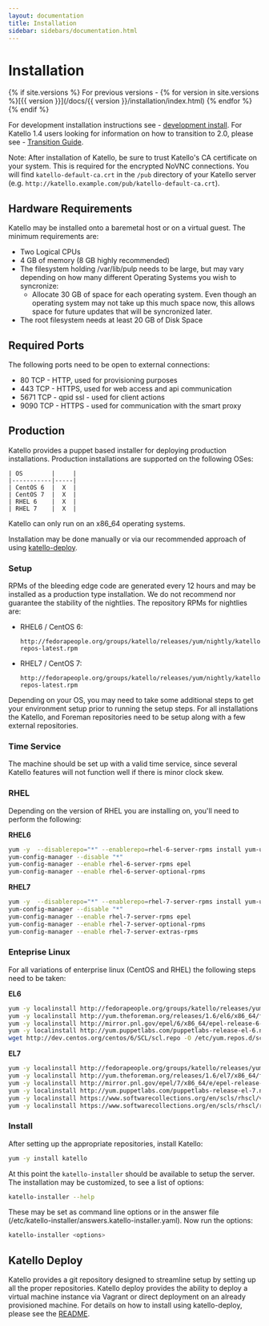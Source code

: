 ```yaml
---
layout: documentation
title: Installation
sidebar: sidebars/documentation.html
---
```


# Installation

{% if site.versions %}
For previous versions - {% for version in site.versions %}[{{ version }}](/docs/{{ version }}/installation/index.html) {% endfor %}
{% endif %}

For development installation instructions see - [development install](/docs/installation/development.html).
For Katello 1.4 users looking for information on how to transition to 2.0, please see - [Transition Guide](/docs/installation/2.0-transition.html).

Note: After installation of Katello, be sure to trust Katello's CA certificate on your system.  This is required for the encrypted NoVNC connections. You will find `katello-default-ca.crt` in the `/pub` directory of your Katello server (e.g. `http://katello.example.com/pub/katello-default-ca.crt`).

## Hardware Requirements

Katello may be installed onto a baremetal host or on a virtual guest.  The minimum requirements are:

* Two Logical CPUs
* 4 GB of memory (8 GB highly recommended)
* The filesystem holding /var/lib/pulp needs to be large, but may vary depending on how many different Operating Systems you wish to syncronize:
  * Allocate 30 GB of space for each operating system.  Even though an operating system may not take up this much space now, this allows space for future updates that will be syncronized later.
* The root filesystem needs at least 20 GB of Disk Space

## Required Ports

The following ports need to be open to external connections:

* 80 TCP - HTTP, used for provisioning purposes
* 443 TCP - HTTPS, used for web access and api communication
* 5671 TCP - qpid ssl - used for client actions
* 9090 TCP - HTTPS - used for communication with the smart proxy

## Production

Katello provides a puppet based installer for deploying production installations. Production installations are supported on the following OSes:

```
| OS        |     |
|-----------|-----|
| CentOS 6  |  X  |
| CentOS 7  |  X  |
| RHEL 6    |  X  |
| RHEL 7    |  X  |
```

Katello can only run on an x86_64 operating systems.

Installation may be done manually or via our recommended approach of using [katello-deploy](#katello-deploy).


### Setup

RPMs of the bleeding edge code are generated every 12 hours and may be installed as a production type installation. We do not recommend nor guarantee the stability of the nightlies. The repository RPMs for nightlies are:

 * RHEL6 / CentOS 6:

       http://fedorapeople.org/groups/katello/releases/yum/nightly/katello/RHEL/6Server/x86_64/katello-repos-latest.rpm

 * RHEL7 / CentOS 7:

       http://fedorapeople.org/groups/katello/releases/yum/nightly/katello/RHEL/7Server/x86_64/katello-repos-latest.rpm

Depending on your OS, you may need to take some additional steps to get your environment setup prior to running the setup steps. For all installations the Katello, and Foreman repositories need to be setup along with a few external repositories.

### Time Service

The machine should be set up with a valid time service, since several Katello features will not function well if there is minor clock skew.

### RHEL

Depending on the version of RHEL you are installing on, you'll need to perform the following:

**RHEL6**

```bash
yum -y  --disablerepo="*" --enablerepo=rhel-6-server-rpms install yum-utils wget
yum-config-manager --disable "*"
yum-config-manager --enable rhel-6-server-rpms epel
yum-config-manager --enable rhel-6-server-optional-rpms
```

**RHEL7**

```bash
yum -y  --disablerepo="*" --enablerepo=rhel-7-server-rpms install yum-utils wget
yum-config-manager --disable "*"
yum-config-manager --enable rhel-7-server-rpms epel
yum-config-manager --enable rhel-7-server-optional-rpms
yum-config-manager --enable rhel-7-server-extras-rpms
```

### Enteprise Linux

For all variations of enterprise linux (CentOS and RHEL) the following steps need to be taken:

**EL6**

```bash
yum -y localinstall http://fedorapeople.org/groups/katello/releases/yum/nightly/katello/RHEL/6Server/x86_64/katello-repos-latest.rpm
yum -y localinstall http://yum.theforeman.org/releases/1.6/el6/x86_64/foreman-release.rpm
yum -y localinstall http://mirror.pnl.gov/epel/6/x86_64/epel-release-6-8.noarch.rpm
yum -y localinstall http://yum.puppetlabs.com/puppetlabs-release-el-6.noarch.rpm
wget http://dev.centos.org/centos/6/SCL/scl.repo -O /etc/yum.repos.d/scl.repo
```

**EL7**

```bash
yum -y localinstall http://fedorapeople.org/groups/katello/releases/yum/nightly/katello/RHEL/7Server/x86_64/katello-repos-latest.rpm
yum -y localinstall http://yum.theforeman.org/releases/1.6/el7/x86_64/foreman-release.rpm
yum -y localinstall http://mirror.pnl.gov/epel/7/x86_64/e/epel-release-7-2.noarch.rpm
yum -y localinstall http://yum.puppetlabs.com/puppetlabs-release-el-7.noarch.rpm
yum -y localinstall https://www.softwarecollections.org/en/scls/rhscl/v8314/epel-7-x86_64/download/rhscl-v8314-epel-7-x86_64.noarch.rpm
yum -y localinstall https://www.softwarecollections.org/en/scls/rhscl/ruby193/epel-7-x86_64/download/rhscl-ruby193-epel-7-x86_64.noarch.rpm
```

### Install

After setting up the appropriate repositories, install Katello:

```bash
yum -y install katello
```

At this point the `katello-installer` should be available to setup the server. The installation may be customized, to see a list of options:

```bash
katello-installer --help
```

These may be set as command line options or in the answer file (/etc/katello-installer/answers.katello-installer.yaml). Now run the options:

```bash
katello-installer <options>
```

## Katello Deploy

Katello provides a git repository designed to streamline setup by setting up all the proper repositories. Katello deploy provides the ability to deploy a virtual machine instance via Vagrant or direct deployment on an already provisioned machine. For details on how to install using katello-deploy, please see the [README](https://github.com/Katello/katello-deploy/blob/master/README.md).

